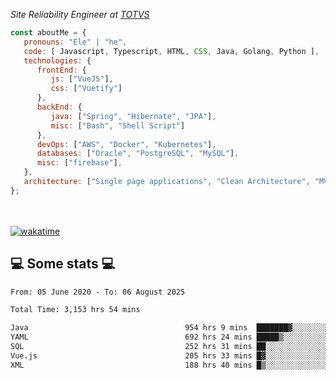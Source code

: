 <p><em>Site Reliability Engineer at <a href="https://www.totvs.com/">TOTVS</a></br>
</em></p>


```javascript
const aboutMe = {
   pronouns: "Ele" | "he",
   code: [ Javascript, Typescript, HTML, CSS, Java, Golang, Python ],
   technologies: {
      frontEnd: {
         js: ["VueJS"],
         css: ["Vuetify"]
      },
      backEnd: {
         java: ["Spring", "Hibernate", "JPA"],
         misc: ["Bash", "Shell Script"]
      },
      devOps: ["AWS", "Docker", "Kubernetes"],
      databases: ["Oracle", "PostgreSQL", "MySQL"],
      misc: ["firebase"],
   },
   architecture: ["Single page applications", "Clean Architecture", "MVC", "Microservices"],
};
```
</br></br>
[![wakatime](https://wakatime.com/badge/user/a3a8ed06-d304-4d6b-bc86-4adc418cdea7.svg)](https://wakatime.com/@a3a8ed06-d304-4d6b-bc86-4adc418cdea7)
<h2>💻 Some stats 💻</h2>

<!--START_SECTION:waka-->

```txt
From: 05 June 2020 - To: 06 August 2025

Total Time: 3,153 hrs 54 mins

Java                                   954 hrs 9 mins  ███████▓░░░░░░░░░░░░░░░░░   30.25 %
YAML                                   692 hrs 24 mins █████▒░░░░░░░░░░░░░░░░░░░   21.95 %
SQL                                    252 hrs 31 mins ██░░░░░░░░░░░░░░░░░░░░░░░   08.01 %
Vue.js                                 205 hrs 33 mins █▓░░░░░░░░░░░░░░░░░░░░░░░   06.52 %
XML                                    188 hrs 40 mins █▒░░░░░░░░░░░░░░░░░░░░░░░   05.98 %
```

<!--END_SECTION:waka-->
